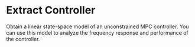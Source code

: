 # **Extract Controller**

Obtain a linear state-space model of an unconstrained MPC controller. You can use this model to analyze the frequency response and performance of the controller.
